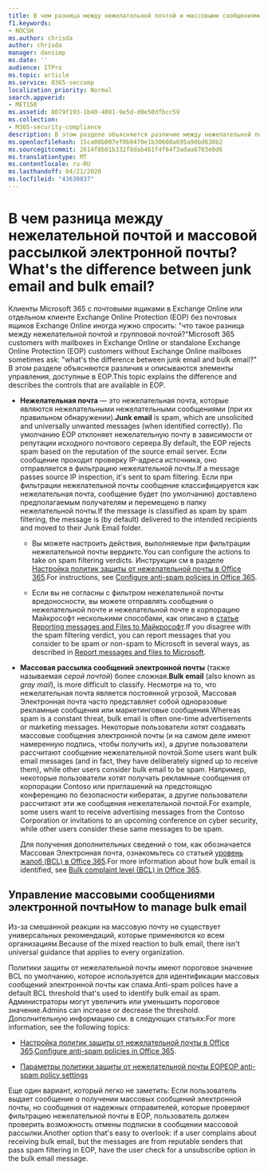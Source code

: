 ```yaml
---
title: В чем разница между нежелательной почтой и массовыми сообщениями электронной почты?
f1.keywords:
- NOCSH
ms.author: chrisda
author: chrisda
manager: dansimp
ms.date: ''
audience: ITPro
ms.topic: article
ms.service: O365-seccomp
localization_priority: Normal
search.appverid:
- MET150
ms.assetid: 8079f193-1b40-4081-9e5d-d0e50dfbcc59
ms.collection:
- M365-security-compliance
description: В этом разделе объясняется различие между нежелательной почтой и пакетными сообщениями электронной почты и связанными с ними элементами управления в Office 365.
ms.openlocfilehash: 15ca00b007ef0b8470e1b30608a695a90bd638b2
ms.sourcegitcommit: 2614f8b81b332f8dab461f4f64f3adaa6703e0d6
ms.translationtype: MT
ms.contentlocale: ru-RU
ms.lasthandoff: 04/21/2020
ms.locfileid: "43630837"
---
```

# <a name="whats-the-difference-between-junk-email-and-bulk-email"></a><span data-ttu-id="de860-103">В чем разница между нежелательной почтой и массовой рассылкой электронной почты?</span><span class="sxs-lookup"><span data-stu-id="de860-103">What's the difference between junk email and bulk email?</span></span>

<span data-ttu-id="de860-104">Клиенты Microsoft 365 с почтовыми ящиками в Exchange Online или отдельном клиенте Exchange Online Protection (EOP) без почтовых ящиков Exchange Online иногда нужно спросить: "что такое разница между нежелательной почтой и групповой почтой?"</span><span class="sxs-lookup"><span data-stu-id="de860-104">Microsoft 365 customers with mailboxes in Exchange Online or standalone Exchange Online Protection (EOP) customers without Exchange Online mailboxes sometimes ask: "what's the difference between junk email and bulk email?"</span></span> <span data-ttu-id="de860-105">В этом разделе объясняются различия и описываются элементы управления, доступные в EOP.</span><span class="sxs-lookup"><span data-stu-id="de860-105">This topic explains the difference and describes the controls that are available in EOP.</span></span>

- <span data-ttu-id="de860-106">**Нежелательная почта** — это нежелательная почта, которые являются нежелательными нежелательными сообщениями (при их правильном обнаружении).</span><span class="sxs-lookup"><span data-stu-id="de860-106">**Junk email** is spam, which are unsolicited and universally unwanted messages (when identified correctly).</span></span> <span data-ttu-id="de860-107">По умолчанию EOP отклоняет нежелательную почту в зависимости от репутации исходного почтового сервера.</span><span class="sxs-lookup"><span data-stu-id="de860-107">By default, the EOP rejects spam based on the reputation of the source email server.</span></span> <span data-ttu-id="de860-108">Если сообщение проходит проверку IP-адреса источника, оно отправляется в фильтрацию нежелательной почты.</span><span class="sxs-lookup"><span data-stu-id="de860-108">If a message passes source IP inspection, it's sent to spam filtering.</span></span> <span data-ttu-id="de860-109">Если при фильтрации нежелательной почты сообщение классифицируется как нежелательная почта, сообщение будет (по умолчанию) доставлено предполагаемым получателям и перемещено в папку нежелательной почты.</span><span class="sxs-lookup"><span data-stu-id="de860-109">If the message is classified as spam by spam filtering, the message is (by default) delivered to the intended recipients and moved to their Junk Email folder.</span></span>

  - <span data-ttu-id="de860-110">Вы можете настроить действия, выполняемые при фильтрации нежелательной почты вердиктс.</span><span class="sxs-lookup"><span data-stu-id="de860-110">You can configure the actions to take on spam filtering verdicts.</span></span> <span data-ttu-id="de860-111">Инструкции см в разделе [Настройка политик защиты от нежелательной почты в Office 365](configure-your-spam-filter-policies.md).</span><span class="sxs-lookup"><span data-stu-id="de860-111">For instructions, see [Configure anti-spam policies in Office 365](configure-your-spam-filter-policies.md).</span></span>

  - <span data-ttu-id="de860-112">Если вы не согласны с фильтром нежелательной почты вредоносности, вы можете отправлять сообщения о нежелательной почте и нежелательной почте в корпорацию Майкрософт несколькими способами, как описано в [статье Reporting messages and Files to Майкрософт](report-junk-email-messages-to-microsoft.md).</span><span class="sxs-lookup"><span data-stu-id="de860-112">If you disagree with the spam filtering verdict, you can report messages that you consider to be spam or non-spam to Microsoft in several ways, as described in [Report messages and files to Microsoft](report-junk-email-messages-to-microsoft.md).</span></span>

- <span data-ttu-id="de860-113">**Массовая рассылка сообщений электронной почты** (также называемая _серой почтой_) более сложная.</span><span class="sxs-lookup"><span data-stu-id="de860-113">**Bulk email** (also known as _gray mail_), is more difficult to classify.</span></span> <span data-ttu-id="de860-114">Несмотря на то, что нежелательная почта является постоянной угрозой, Массовая Электронная почта часто представляет собой одноразовые рекламные сообщения или маркетинговые сообщения.</span><span class="sxs-lookup"><span data-stu-id="de860-114">Whereas spam is a constant threat, bulk email is often one-time advertisements or marketing messages.</span></span> <span data-ttu-id="de860-115">Некоторые пользователи хотят создавать массовые сообщения электронной почты (и на самом деле имеют намеренную подпись, чтобы получить их), а другие пользователи рассчитают сообщение нежелательной почтой.</span><span class="sxs-lookup"><span data-stu-id="de860-115">Some users want bulk email messages (and in fact, they have deliberately signed up to receive them), while other users consider bulk email to be spam.</span></span> <span data-ttu-id="de860-116">Например, некоторые пользователи хотят получать рекламные сообщения от корпорации Contoso или приглашений на предстоящую конференцию по безопасности кибератак, а другие пользователи рассчитают эти же сообщения нежелательной почтой.</span><span class="sxs-lookup"><span data-stu-id="de860-116">For example, some users want to receive advertising messages from the Contoso Corporation or invitations to an upcoming conference on cyber security, while other users consider these same messages to be spam.</span></span>

  <span data-ttu-id="de860-117">Для получения дополнительных сведений о том, как обозначается Массовая Электронная почта, ознакомьтесь со статьей [уровень жалоб (BCL) в Office 365](bulk-complaint-level-values.md).</span><span class="sxs-lookup"><span data-stu-id="de860-117">For more information about how bulk email is identified, see [Bulk complaint level (BCL) in Office 365](bulk-complaint-level-values.md).</span></span>

## <a name="how-to-manage-bulk-email"></a><span data-ttu-id="de860-118">Управление массовыми сообщениями электронной почты</span><span class="sxs-lookup"><span data-stu-id="de860-118">How to manage bulk email</span></span>

<span data-ttu-id="de860-119">Из-за смешанной реакции на массовую почту не существует универсальных рекомендаций, которые применяются ко всем организациям.</span><span class="sxs-lookup"><span data-stu-id="de860-119">Because of the mixed reaction to bulk email, there isn't universal guidance that applies to every organization.</span></span>

<span data-ttu-id="de860-120">Политики защиты от нежелательной почты имеют пороговое значение BCL по умолчанию, которое используется для идентификации массовых сообщений электронной почты как спама.</span><span class="sxs-lookup"><span data-stu-id="de860-120">Anti-spam polices have a default BCL threshold that's used to identify bulk email as spam.</span></span> <span data-ttu-id="de860-121">Администраторы могут увеличить или уменьшить пороговое значение.</span><span class="sxs-lookup"><span data-stu-id="de860-121">Admins can increase or decrease the threshold.</span></span> <span data-ttu-id="de860-122">Дополнительную информацию см. в следующих статьях:</span><span class="sxs-lookup"><span data-stu-id="de860-122">For more information, see the following topics:</span></span>

- <span data-ttu-id="de860-123">[Настройка политик защиты от нежелательной почты в Office 365](configure-your-spam-filter-policies.md).</span><span class="sxs-lookup"><span data-stu-id="de860-123">[Configure anti-spam policies in Office 365](configure-your-spam-filter-policies.md).</span></span>

- [<span data-ttu-id="de860-124">Параметры политики защиты от нежелательной почты EOP</span><span class="sxs-lookup"><span data-stu-id="de860-124">EOP anti-spam policy settings</span></span>](recommended-settings-for-eop-and-office365-atp.md#eop-anti-spam-policy-settings)

<span data-ttu-id="de860-125">Еще один вариант, который легко не заметить: Если пользователь выдает сообщение о получении массовых сообщений электронной почты, но сообщения от надежных отправителей, которые проверяют фильтрацию нежелательной почты в EOP, пользователь должен проверить возможность отмены подписки в сообщении массовой рассылки.</span><span class="sxs-lookup"><span data-stu-id="de860-125">Another option that's easy to overlook: if a user complains about receiving bulk email, but the messages are from reputable senders that pass spam filtering in EOP, have the user check for a unsubscribe option in the bulk email message.</span></span>

